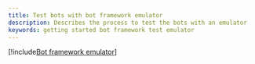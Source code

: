 ```yaml
---
title: Test bots with bot framework emulator
description: Describes the process to test the bots with an emulator
keywords: getting started bot framework test emulator
---
```


[!include[Bot framework emulator](~/../_bot-framework-docs/articles/debug-bots-emulator.md)]
